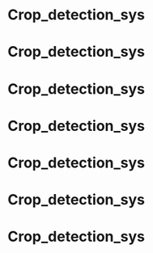 # Crop_detection_sys
# Crop_detection_sys
# Crop_detection_sys
# Crop_detection_sys
# Crop_detection_sys
# Crop_detection_sys
# Crop_detection_sys

